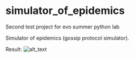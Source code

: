 # simulator_of_epidemics

Second test project for evo summer python lab

Simulator of epidemics (gossip protocol simulator).

Result:
![alt_text](https://github.com/Krissper/simulator_of_epidemics/blob/master/readme_images/epidemic_result.JPG)
